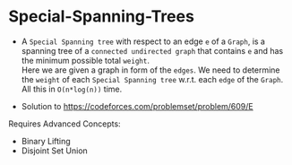 # Special-Spanning-Trees
* A ```Special Spanning tree``` with respect to an edge ```e``` of a ```Graph```,
is a spanning tree of a ```connected undirected graph``` that contains ```e``` and has the minimum possible total ```weight```.  
Here we are given a graph in form of the ```edges```. We need to determine the ```weight``` of each ```Special Spanning tree``` w.r.t. each ```edge``` of the ```Graph```. 
 All this in ```O(n*log(n))``` time. 

* Solution to https://codeforces.com/problemset/problem/609/E

Requires Advanced Concepts: 
* Binary Lifting 
* Disjoint Set Union 
